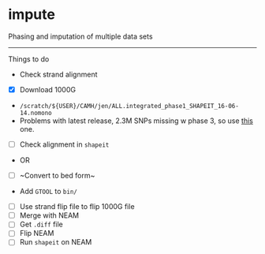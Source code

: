 # impute
Phasing and imputation of multiple data sets

----------------------

Things to do
- Check strand alignment
 - [x] Download 1000G 
  - `/scratch/${USER}/CAMH/jen/ALL.integrated_phase1_SHAPEIT_16-06-14.nomono`
  - Problems with latest release, 2.3M SNPs missing w phase 3, so use [this](https://mathgen.stats.ox.ac.uk/impute/data_download_1000G_phase1_integrated_SHAPEIT2_16-06-14.html) one.
 - [ ] Check alignment in `shapeit`
 - OR
 - [ ] ~Convert to bed form~ 
  - Add `GTOOL` to `bin/`
 - [ ] Use strand flip file to flip 1000G file
 - [ ] Merge with NEAM
  -  [ ] Get `.diff` file
 - [ ] Flip NEAM
- [ ] Run `shapeit` on NEAM
